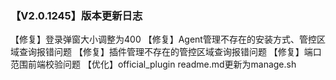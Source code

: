 ### 【V2.0.1245】版本更新日志

【修复】登录弹窗大小调整为400
【修复】Agent管理不存在的安装方式、管控区域查询报错问题
【修复】插件管理不存在的管控区域查询报错问题
【修复】端口范围前端校验问题
【优化】official_plugin readme.md更新为manage.sh
